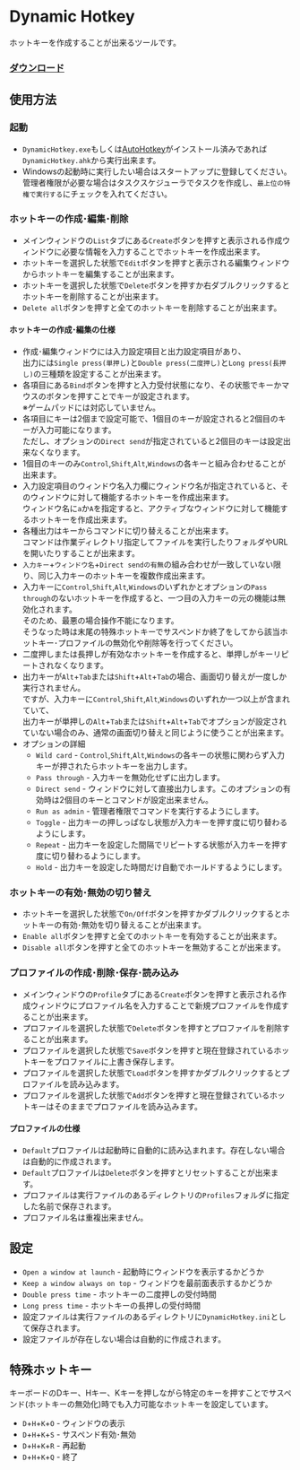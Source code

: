 # Dynamic Hotkey
ホットキーを作成することが出来るツールです。

### [ダウンロード](https://github.com/takkatha10/DynamicHotkey/releases)

## 使用方法
### 起動
- `DynamicHotkey.exe`もしくは[AutoHotkey](https://www.autohotkey.com)がインストール済みであれば`DynamicHotkey.ahk`から実行出来ます。
- Windowsの起動時に実行したい場合はスタートアップに登録してください。  
管理者権限が必要な場合はタスクスケジューラでタスクを作成し、`最上位の特権で実行する`にチェックを入れてください。

### ホットキーの作成･編集･削除
- メインウィンドウの`List`タブにある`Create`ボタンを押すと表示される作成ウィンドウに必要な情報を入力することでホットキーを作成出来ます。
- ホットキーを選択した状態で`Edit`ボタンを押すと表示される編集ウィンドウからホットキーを編集することが出来ます。
- ホットキーを選択した状態で`Delete`ボタンを押すか右ダブルクリックするとホットキーを削除することが出来ます。
- `Delete all`ボタンを押すと全てのホットキーを削除することが出来ます。

#### ホットキーの作成･編集の仕様
- 作成･編集ウィンドウには入力設定項目と出力設定項目があり、  
  出力には`Single press(単押し)`と`Double press(二度押し)`と`Long press(長押し)`の三種類を設定することが出来ます。
- 各項目にある`Bind`ボタンを押すと入力受付状態になり、その状態でキーかマウスのボタンを押すことでキーが設定されます。  
  ※ゲームパッドには対応していません。
- 各項目にキーは2個まで設定可能で、1個目のキーが設定されると2個目のキーが入力可能になります。  
  ただし、オプションの`Direct send`が指定されていると2個目のキーは設定出来なくなります。
- 1個目のキーのみ`Control`,`Shift`,`Alt`,`Windows`の各キーと組み合わせることが出来ます。
- 入力設定項目のウィンドウ名入力欄にウィンドウ名が指定されていると、そのウィンドウに対して機能するホットキーを作成出来ます。  
  ウィンドウ名に`a`か`A`を指定すると、アクティブなウィンドウに対して機能するホットキーを作成出来ます。
- 各種出力はキーからコマンドに切り替えることが出来ます。  
  コマンドは作業ディレクトリ指定してファイルを実行したりフォルダやURLを開いたりすることが出来ます。
- `入力キー`+`ウィンドウ名`+`Direct sendの有無`の組み合わせが一致していない限り、同じ入力キーのホットキーを複数作成出来ます。
- 入力キーに`Control`,`Shift`,`Alt`,`Windows`のいずれかとオプションの`Pass through`のないホットキーを作成すると、一つ目の入力キーの元の機能は無効化されます。  
  そのため、最悪の場合操作不能になります。  
  そうなった時は末尾の特殊ホットキーでサスペンドか終了をしてから該当ホットキー･プロファイルの無効化や削除等を行ってください。
- 二度押しまたは長押しが有効なホットキーを作成すると、単押しがキーリピートされなくなります。
- 出力キーが`Alt`+`Tab`または`Shift`+`Alt`+`Tab`の場合、画面切り替えが一度しか実行されません。  
  ですが、入力キーに`Control`,`Shift`,`Alt`,`Windows`のいずれか一つ以上が含まれていて、  
  出力キーが単押しの`Alt`+`Tab`または`Shift`+`Alt`+`Tab`でオプションが設定されていない場合のみ、通常の画面切り替えと同じように使うことが出来ます。
- オプションの詳細
  - `Wild card` - `Control`,`Shift`,`Alt`,`Windows`の各キーの状態に関わらず入力キーが押されたらホットキーを出力します。
  - `Pass through` - 入力キーを無効化せずに出力します。
  - `Direct send` - ウィンドウに対して直接出力します。このオプションの有効時は2個目のキーとコマンドが設定出来ません。
  - `Run as admin` - 管理者権限でコマンドを実行するようにします。
  - `Toggle` - 出力キーの押しっぱなし状態が入力キーを押す度に切り替わるようにします。
  - `Repeat` - 出力キーを設定した間隔でリピートする状態が入力キーを押す度に切り替わるようにします。
  - `Hold` - 出力キーを設定した時間だけ自動でホールドするようにします。

### ホットキーの有効･無効の切り替え
- ホットキーを選択した状態で`On/Off`ボタンを押すかダブルクリックするとホットキーの有効･無効を切り替えることが出来ます。
- `Enable all`ボタンを押すと全てのホットキーを有効することが出来ます。
- `Disable all`ボタンを押すと全てのホットキーを無効することが出来ます。

### プロファイルの作成･削除･保存･読み込み
- メインウィンドウの`Profile`タブにある`Create`ボタンを押すと表示される作成ウィンドウにプロファイル名を入力することで新規プロファイルを作成することが出来ます。
- プロファイルを選択した状態で`Delete`ボタンを押すとプロファイルを削除することが出来ます。
- プロファイルを選択した状態で`Save`ボタンを押すと現在登録されているホットキーをプロファイルに上書き保存します。
- プロファイルを選択した状態で`Load`ボタンを押すかダブルクリックするとプロファイルを読み込みます。
- プロファイルを選択した状態で`Add`ボタンを押すと現在登録されているホットキーはそのままでプロファイルを読み込みます。

#### プロファイルの仕様
- `Default`プロファイルは起動時に自動的に読み込まれます。存在しない場合は自動的に作成されます。
- `Default`プロファイルは`Delete`ボタンを押すとリセットすることが出来ます。
- プロファイルは実行ファイルのあるディレクトリの`Profiles`フォルダに指定した名前で保存されます。
- プロファイル名は重複出来ません。

## 設定
- `Open a window at launch` - 起動時にウィンドウを表示するかどうか
- `Keep a window always on top` - ウィンドウを最前面表示するかどうか
- `Double press time` - ホットキーの二度押しの受付時間
- `Long press time` - ホットキーの長押しの受付時間
- 設定ファイルは実行ファイルのあるディレクトリに`DynamicHotkey.ini`として保存されます。
- 設定ファイルが存在しない場合は自動的に作成されます。

## 特殊ホットキー
キーボードのDキー、Hキー、Kキーを押しながら特定のキーを押すことでサスペンド(ホットキーの無効化)時でも入力可能なホットキーを設定しています。
- `D`+`H`+`K`+`O` - ウィンドウの表示
- `D`+`H`+`K`+`S` - サスペンド有効･無効
- `D`+`H`+`K`+`R` - 再起動
- `D`+`H`+`K`+`Q` - 終了
